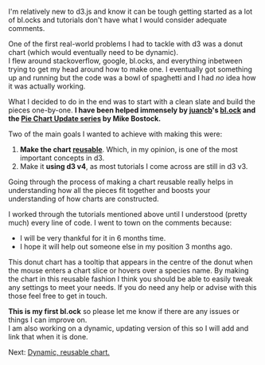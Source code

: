 I'm relatively new to d3.js and know it can be tough getting started as a lot of bl.ocks and tutorials don't have what I would consider adequate comments.  

One of the first real-world problems I had to tackle with d3 was a donut chart (which would eventually need to be dynamic).  
I flew around stackoverflow, google, bl.ocks, and everything inbetween trying to get my head around how to make one. I eventually got something up and running but the code was a bowl of spaghetti and I had *no* idea how it was actually working.  

What I decided to do in the end was to start with a clean slate and build the pieces one-by-one. **I have been helped immensely by [juancb](https://bl.ocks.org/juan-cb)'s [bl.ock](http://bl.ocks.org/juan-cb/1984c7f2b446fffeedde) and the [Pie Chart Update series](https://bl.ocks.org/mbostock/1346395) by Mike Bostock.**  

Two of the main goals I wanted to achieve with making this were:  
  1. **Make the chart [reusable](https://bost.ocks.org/mike/chart/)**. Which, in my opinion, is one of the most important concepts in d3.  
  2. Make it **using d3 v4**, as most tutorials I come across are still in d3 v3.  

Going through the process of making a chart reusable really helps in understanding how all the pieces fit together and boosts your understanding of how charts are constructed.  
  
I worked through the tutorials mentioned above until I understood (pretty much) every line of code. I went to town on the comments because:  
  * I will be very thankful for it in 6 months time.  
  * I hope it will help out someone else in my position 3 months ago.  

This donut chart has a tooltip that appears in the centre of the donut when the mouse enters a chart slice or hovers over a species name. By making the chart in this reusable fashion I think you should be able to easily tweak any settings to meet your needs. If you do need any help or advise with this those feel free to get in touch.  

**This is my first bl.ock** so please let me know if there are any issues or things I can improve on.  
I am also working on a dynamic, updating version of this so I will add and link that when it is done.  

Next: [Dynamic, reusable chart.](https://bl.ocks.org/mbhall88/22f91dc6c9509b709defde9dc29c63f2)